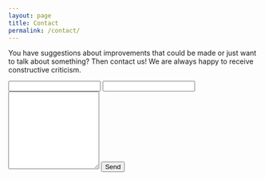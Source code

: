 ```yaml
---
layout: page
title: Contact
permalink: /contact/
---
```

You have suggestions about improvements that could be made or just want to talk about something?
Then contact us! We are always happy to receive constructive criticism.

<form action="http://tanukilabs.github.io//contact" method="post">
  <input type="text" name="replyto" />
  <input type="text" name="subject" />
  <textarea name="body" rows="10"></textarea>
  <script src="https://www.google.com/recaptcha/api/challenge?k=<RECAPTCHA PUBLIC KEY>"></script>
  <button type="submit">Send</button>
</form>
